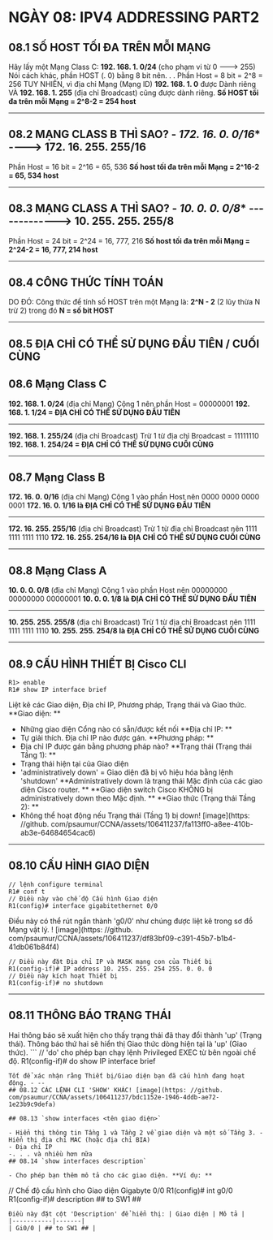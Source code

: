 # NGÀY 08: IPV4 ADDRESSING PART2

## 08.1 SỐ HOST TỐI ĐA TRÊN MỖI MẠNG

Hãy lấy một Mạng Class C: **192. 168. 1. 0/24** (cho phạm vi từ 0 ---> 255)
Nói cách khác, phần HOST (. 0) bằng 8 bit nên. . . Phần Host = 8 bit = 2^8 = 256
TUY NHIÊN, vì địa chỉ Mạng (Mạng ID) **192. 168. 1. 0** được Dành riêng VÀ **192. 168. 1. 255** (địa chỉ Broadcast) cũng được dành riêng. **Số HOST tối đa trên mỗi Mạng = 2^8-2 = 254 host**
- --
## 08.2 MẠNG CLASS B THÌ SAO? - *172. 16. 0. 0/16** ----> **172. 16. 255. 255/16**

Phần Host = 16 bit = 2^16 = 65, 536
**Số host tối đa trên mỗi Mạng = 2^16-2 = 65, 534 host**
- --
## 08.3 MẠNG CLASS A THÌ SAO? - *10. 0. 0. 0/8** -------------> **10. 255. 255. 255/8**

Phần Host = 24 bit = 2^24 = 16, 777, 216
**Số host tối đa trên mỗi Mạng = 2^24-2 = 16, 777, 214 host**
- --
## 08.4 CÔNG THỨC TÍNH TOÁN

DO ĐÓ: Công thức để tính số HOST trên một Mạng là: **2^N - 2** (2 lũy thừa N trừ 2)
trong đó **N = số bit HOST**
- --
## 08.5 ĐỊA CHỈ CÓ THỂ SỬ DỤNG ĐẦU TIÊN / CUỐI CÙNG

## 08.6 Mạng Class C

**192. 168. 1. 0/24** (địa chỉ Mạng)
Cộng 1 nên phần Host = 00000001
**192. 168. 1. 1/24 = ĐỊA CHỈ CÓ THỂ SỬ DỤNG ĐẦU TIÊN**
- --
**192. 168. 1. 255/24** (địa chỉ Broadcast)
Trừ 1 từ địa chỉ Broadcast = 11111110
**192. 168. 1. 254/24 = ĐỊA CHỈ CÓ THỂ SỬ DỤNG CUỐI CÙNG**
- --
## 08.7 Mạng Class B

**172. 16. 0. 0/16** (địa chỉ Mạng)
Cộng 1 vào phần Host nên 0000 0000 0000 0001
**172. 16. 0. 1/16 là ĐỊA CHỈ CÓ THỂ SỬ DỤNG ĐẦU TIÊN**
- --
**172. 16. 255. 255/16** (địa chỉ Broadcast)
Trừ 1 từ địa chỉ Broadcast nên 1111 1111 1111 1110
**172. 16. 255. 254/16 là ĐỊA CHỈ CÓ THỂ SỬ DỤNG CUỐI CÙNG**
- --
## 08.8 Mạng Class A

**10. 0. 0. 0/8** (địa chỉ Mạng)
Cộng 1 vào phần Host nên 00000000 00000000 00000001
**10. 0. 0. 1/8 là ĐỊA CHỈ CÓ THỂ SỬ DỤNG ĐẦU TIÊN**
- --
**10. 255. 255. 255/8** (địa chỉ Broadcast)
Trừ 1 từ địa chỉ Broadcast nên 1111 1111 1111 1110
**10. 255. 255. 254/8 là ĐỊA CHỈ CÓ THỂ SỬ DỤNG CUỐI CÙNG**
- --
## 08.9 CẤU HÌNH THIẾT BỊ Cisco CLI

```
R1> enable
R1# show IP interface brief
```
Liệt kê các Giao diện, Địa chỉ IP, Phương pháp, Trạng thái và Giao thức. **Giao diện: **
- Những giao diện Cổng nào có sẵn/được kết nối
**Địa chỉ IP: **
- Tự giải thích. Địa chỉ IP nào được gán. **Phương pháp: **
- Địa chỉ IP được gán bằng phương pháp nào? **Trạng thái (Trạng thái Tầng 1): **
- Trạng thái hiện tại của Giao diện
- 'administratively down' = Giao diện đã bị vô hiệu hóa bằng lệnh 'shutdown'
**Administratively down là trạng thái Mặc định của các giao diện Cisco router. **
**Giao diện switch Cisco KHÔNG bị administratively down theo Mặc định. **
**Giao thức (Trạng thái Tầng 2): **
- Không thể hoạt động nếu Trạng thái (Tầng 1) bị down! [image](https: //github. com/psaumur/CCNA/assets/106411237/fa113ff0-a8ee-410b-ab3e-64684654cac6)
- --
## 08.10 CẤU HÌNH GIAO DIỆN

```
// lệnh configure terminal
R1# conf t
// Điều này vào chế độ Cấu hình Giao diện
R1(config)# interface gigabitethernet 0/0
```
Điều này có thể rút ngắn thành 'g0/0' như chúng được liệt kê trong sơ đồ Mạng vật lý. ! [image](https: //github. com/psaumur/CCNA/assets/106411237/df83bf09-c391-45b7-b1b4-41db061b84f4)
```
// Điều này đặt Địa chỉ IP và MASK mạng con của Thiết bị
R1(config-if)# IP address 10. 255. 255. 254 255. 0. 0. 0
// Điều này kích hoạt Thiết bị
R1(config-if)# no shutdown
```
- --
## 08.11 THÔNG BÁO TRẠNG THÁI

Hai thông báo sẽ xuất hiện cho thấy trạng thái đã thay đổi thành 'up' (Trạng thái). Thông báo thứ hai sẽ hiển thị Giao thức dòng hiện tại là 'up' (Giao thức). ```
// 'do' cho phép bạn chạy lệnh Privileged EXEC từ bên ngoài chế độ. R1(config-if)# do show IP interface brief
```
Tốt để xác nhận rằng Thiết bị/Giao diện bạn đã cấu hình đang hoạt động. - --
## 08.12 CÁC LỆNH CLI 'SHOW' KHÁC! [image](https: //github. com/psaumur/CCNA/assets/106411237/bdc1152e-1946-4ddb-ae72-1e23b9c9defa)

## 08.13 `show interfaces <tên giao diện>`

- Hiển thị thông tin Tầng 1 và Tầng 2 về giao diện và một số Tầng 3. - Hiển thị địa chỉ MAC (hoặc địa chỉ BIA)
- Địa chỉ IP
-. . . và nhiều hơn nữa
## 08.14 `show interfaces description`

- Cho phép bạn thêm mô tả cho các giao diện. **Ví dụ: **
```
// Chế độ cấu hình cho Giao diện Gigabyte 0/0
R1(config)# int g0/0
R1(config-if)# description ## to SW1 ##
```
Điều này đặt cột 'Description' để hiển thị: | Giao diện | Mô tả |
|-----------|-------|
| Gi0/0 | ## to SW1 ## |